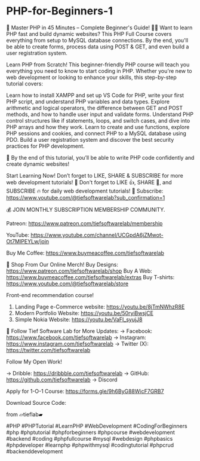 # PHP-for-Beginners-1
📌 Master PHP in 45 Minutes – Complete Beginner's Guide! 🐘🚀
Want to learn PHP fast and build dynamic websites? This PHP Full Course covers everything 
from setup to MySQL database connections. By the end, you'll be able to create forms, 
process data using POST & GET, and even build a user registration system.

Learn PHP from Scratch! This beginner-friendly PHP course will teach you everything you
 need to know to start coding in PHP. Whether you're new to web development or 
looking to enhance your skills, this step-by-step tutorial covers:

Learn how to install XAMPP and set up VS Code for PHP, write your first PHP script, and understand PHP variables and data types. 
Explore arithmetic and logical operators, the difference between GET and POST methods, and how to handle user input and validate forms. 
Understand PHP control structures like if statements, loops, and switch cases, and dive into PHP arrays and how they work. 
Learn to create and use functions, explore PHP sessions and cookies, and connect PHP to a MySQL database using PDO. 
Build a user registration system and discover the best security practices for PHP development.

📌 By the end of this tutorial, you’ll be able to write PHP code confidently and create dynamic websites!

Start Learning Now! Don’t forget to LIKE, SHARE & SUBSCRIBE for more web development tutorials! 🎯
Don't forget to LIKE 👍, SHARE 📢, and SUBSCRIBE 🔥 for daily web development tutorials!
🔔 Subscribe: https://www.youtube.com/@tiefsoftwarelab?sub_confirmation=1

💰 JOIN MONTHLY SUBSCRIPTION MEMBERSHIP COMMUNITY.

Patreon: https://www.patreon.com/tiefsoftwarelab/membership

YouTube: https://www.youtube.com/channel/UCGpdA6jZMwot-Ot7MIPEYLw/join

Buy Me Coffee: https://www.buymeacoffee.com/tiefsoftwarelab

🛒 Shop From Our Online Merch!
Buy Designs:  https://www.patreon.com/tiefsoftwarelab/shop
Buy A Web:  https://www.buymeacoffee.com/tiefsoftwarelab/extras
Buy T-shirts:  https://www.youtube.com/@tiefsoftwarelab/store

Front-end recommendation course!
1. Landing Page e-Commerce website:  https://youtu.be/8jTmNWhzR8E
2. Modern Portfolio Website:  https://youtu.be/50ryiBwsjCE
3. Simple Nokia Website: https://youtu.be/VaFI_syujJ8

📌 Follow Tief Software Lab for More Updates:
 → Facebook:  https://www.facebook.com/tiefsoftwarelab
 → Instagram:  https://www.instagram.com/tiefsoftwarelab
 → Twitter (X):  https://twitter.com/tiefsoftwarelab

Follow My Open Work!

 → Dribble:  https://dribbble.com/tiefsoftwarelab
 → GitHub:  https://github.com/tiefsoftwarelab
 → Discord

Apply for 1-O-1 Course: https://forms.gle/9h6ByG88WicF7GRB7

Download Source Code:

from
▱tieflab▰

#PHP #PHPTutorial #LearnPHP #WebDevelopment #CodingForBeginners #php #phptutorial #phpforbeginners #phpcourse #webdevelopment #backend #coding #phpfullcourse #mysql #webdesign #phpbasics #phpdeveloper #learnphp #phpwithmysql #codingtutorial #phpcrud #backenddevelopment
